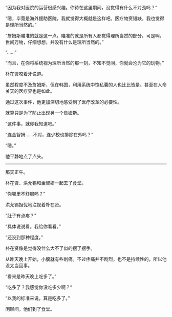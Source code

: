 “因为我对医院的运营很感兴趣。你待在这里期间，没觉得有什么不对劲吗？”

“嗯，毕竟是海外援助医院，我就觉得大概就是这样吧。医疗物资短缺，我也觉得是理所当然的。”

“詹姆斯瞄准的就是这一点。瞄准的就是所有人都觉得理所当然的部分。可是啊，世间万物，仔细想想，并没有什么是理所当然的。”

“……”

“而且，在你将系统视为理所当然的那一刻，不知不觉间，你就会沦为它的玩物。”

朴在贤咬着牙说道。

虽然程度不及詹姆斯，但在韩国，利用系统中饱私囊的人也比比皆是。甚至在人命关天的医疗界也是如此。

通过这次事件，他更加深切地感受到了医疗改革的必要性。

就算只是为了防止出现另一个詹姆斯。

“这件事，就你我知道吧。”

“连金智妍……不对，连少校也排除在外吗？”

“嗯。”

他平静地点了点头。

***

那天正午。

朴在贤、洪允锡和金智妍一起去了食堂。

“你哪里不舒服吗？”

洪允锡担忧地注视着朴在贤。

“肚子有点疼？”

“具体说说看。我给你看看。”

“还没到那种程度。”

朴在贤像是觉得没什么大不了似的摆了摆手。

从昨天晚上开始，小腹就有些刺痛。不过疼痛并不剧烈，也不是持续性的，所以他没太当回事。

“看来是昨天晚上吃多了。”

“吃多了？我感觉你没吃多少啊？”

“以我的标准来说，算是吃多了。”

闲聊间，他们到了食堂。